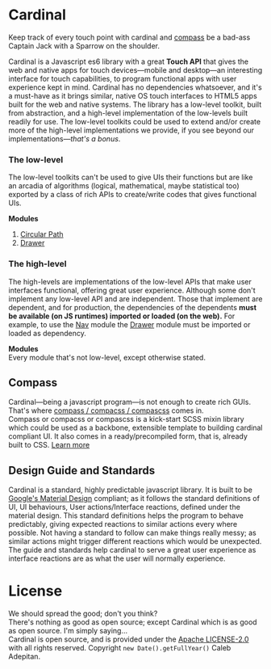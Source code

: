 # Cardinal  
Keep track of every touch point with cardinal and [compass][compass] be a bad-ass Captain Jack with a Sparrow on the shoulder.

Cardinal is a Javascript es6 library with a great **Touch API** that gives the web and native apps for touch devices&mdash;mobile and desktop&mdash;an interesting interface for touch capabilities, to program functional apps with user experience kept in mind. Cardinal has no dependencies whatsoever, and it's a must-have as it brings similar, native OS touch interfaces to HTML5 apps built for the web and native systems. The library has a low-level toolkit, built from abstraction, and a high-level implementation of the low-levels built readily for use. The low-level toolkits could be used to extend and/or create more of the high-level implementations we provide, if you see beyond our implementations&mdash;_that's a bonus_.  

### The low-level  
The low-level toolkits can't be used to give UIs their functions but are like an arcadia of algorithms (logical, mathematical, maybe statistical too) exported by a class of rich APIs to create/write codes that gives functional UIs.  

**Modules**
   1. [Circular Path][circles]
   2. [Drawer][drawer]

### The high-level  
The high-levels are implementations of the low-level APIs that make user interfaces functional, offering great user experience. Although some don't implement any low-level API and are independent. Those that implement are dependent, and for production, the dependencies of the dependents **must be available (on JS runtimes) imported or loaded (on the web).** For example, to use the [Nav][nav] module the [Drawer][drawer] module must be imported or loaded as dependency.  

**Modules**  
Every module that's not low-level, except otherwise stated.  

## Compass  
Cardinal&mdash;being a javascript program&mdash;is not enough to create rich GUIs. That's where [compass / compacss / compascss][compass] comes in.  
Compass or compacss or compascss is a kick-start SCSS mixin library which could be used as a backbone, extensible template to building cardinal compliant UI. It also comes in a ready/precompiled form, that is, already built to CSS. [Learn more](https://github.com/compacss/compass#readme)

## Design Guide and Standards  
Cardinal is a standard, highly predictable javascript library. It is built to be [Google's Material Design][material] compliant; as it follows the standard definitions of UI, UI behaviours, User actions/Interface reactions, defined under the material design. This standard definitions helps the program to behave predictably, giving expected reactions to similar actions every where possible. Not having a standard to follow can make things really messy; as similar actions might trigger different reactions which would be unexpected. The guide and standards help cardinal to serve a great user experience as interface reactions are as what the user will normally experience.

# License
We should spread the good; don't you think?  
There's nothing as good as open source; except Cardinal which is as good as open source. I'm simply saying...  
Cardinal is open source, and is provided under the [Apache LICENSE-2.0](http://www.apache.org/licenses/LICENSE-2.0) with all rights reserved. Copyright `new Date().getFullYear()` Caleb Adepitan.

[circles]: https://github.com/cardinaljs/cardinal/blob/master/src/circular-path
[compass]: https://github.com/compacss/compass
[drawer]: https://github.com/cardinaljs/cardinal/blob/master/src/drawer
[material]: https://material.io/
[nav]: https://github.com/cardinaljs/cardinal/blob/master/src/nav
